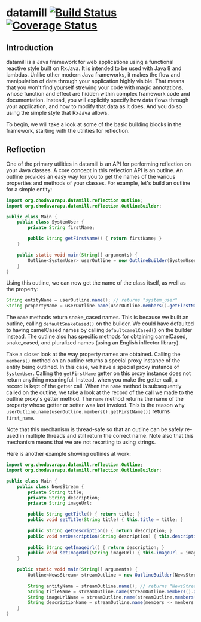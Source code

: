 # datamill [![Build Status](https://travis-ci.org/rchodava/datamill.svg?branch=master)](https://travis-ci.org/rchodava/datamill) [![Coverage Status](https://coveralls.io/repos/rchodava/datamill/badge.svg?branch=master&service=github)](https://coveralls.io/github/rchodava/datamill?branch=master)
## Introduction

datamill is a Java framework for web applications using a functional reactive style built on RxJava. It is intended to
be used with Java 8 and lambdas. Unlike other modern Java frameworks, it makes the flow and manipulation of data through
your application highly visible. That means that you won't find yourself strewing your code with magic annotations,
whose function and effect are hidden within complex framework code and documentation. Instead, you will explicitly
specify how data flows through your application, and how to modify that data as it does. And you do so using the simple
style that RxJava allows.

To begin, we will take a look at some of the basic building blocks in the framework, starting with the utilities for
reflection.

## Reflection

One of the primary utilities in datamill is an API for performing reflection on your Java classes. A core concept in 
this reflection API is an outline. An outline provides an easy way for you to get the names of the various properties 
and methods of your classes. For example, let's build an outline for a simple entity:

```java
import org.chodavarapu.datamill.reflection.Outline;
import org.chodavarapu.datamill.reflection.OutlineBuilder;

public class Main {
    public class SystemUser {
        private String firstName;

        public String getFirstName() { return firstName; }
    }

    public static void main(String[] arguments) {
        Outline<SystemUser> userOutline = new OutlineBuilder(SystemUser.class).defaultSnakeCased().build();
    }
}
```

Using this outline, we can now get the name of the class itself, as well as the property:

```java
String entityName = userOutline.name(); // returns "system_user"
String propertyName = userOutline.name(userOutline.members().getFirstName()); // returns "first_name"
```

The `name` methods return snake_cased names. This is because we built an outline, calling `defaultSnakeCased()` on the 
builder. We could have defaulted to having camelCased names by calling `defaultcamelCased()` on the builder instead. The
outline also has specific methods for obtaining camelCased, snake_cased, and pluralized names (using an English 
inflector library).

Take a closer look at the way property names are obtained. Calling the `members()` method on an outline returns a 
special proxy instance of the entity being outlined. In this case, we have a special proxy instance of `SystemUser`. 
Calling the `getFirstName` getter on this proxy instance does not return anything meaningful. Instead, when you make the
getter call, a record is kept of the getter call. When the `name` method is subsequently called on the outline, we take
a look at the record of the call we made to the outline proxy's getter method. The `name` method returns the name of the
property whose getter or setter was last invoked. This is the reason why 
`userOutline.name(userOutline.members().getFirstName())` returns `first_name`.

Note that this mechanism is thread-safe so that an outline can be safely re-used in multiple threads and still return 
the correct name. Note also that this mechanism means that we are not resorting to using strings.

Here is another example showing outlines at work:

```java
import org.chodavarapu.datamill.reflection.Outline;
import org.chodavarapu.datamill.reflection.OutlineBuilder;

public class Main {
    public class NewsStream {
        private String title;
        private String description;
        private String imageUrl;

        public String getTitle() { return title; }
        public void setTitle(String title) { this.title = title; }
        
        public String getDescription() { return description; }
        public void setDescription(String description) { this.description = description; }
        
        public String getImageUrl() { return description; }
        public void setImageUrl(String imageUrl) { this.imageUrl = imageUrl; }
    }

    public static void main(String[] arguments) {
        Outline<NewsStream> streamOutline = new OutlineBuilder(NewsStream.class).defaultCamelCased().build();
        
        String entityName = streamOutline.name(); // returns "NewsStream"
        String titleName = streamOutline.name(streamOutline.members().getTitle()); // returns "title"
        String imageUrlName = streamOutline.name(streamOutline.members().getTitle()); // returns "imageUrl"
        String descriptionName = streamOutline.name(members -> members.setTitle("")); // returns "description"
    }
}
```
